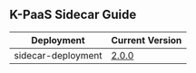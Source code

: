 ## K-PaaS Sidecar Guide

|Deployment|Current Version| 
|-------------|-------------|
|sidecar-deployment| [2.0.0](https://github.com/K-PaaS/sidecar-deployment/releases/tag/v2.0.0) | 